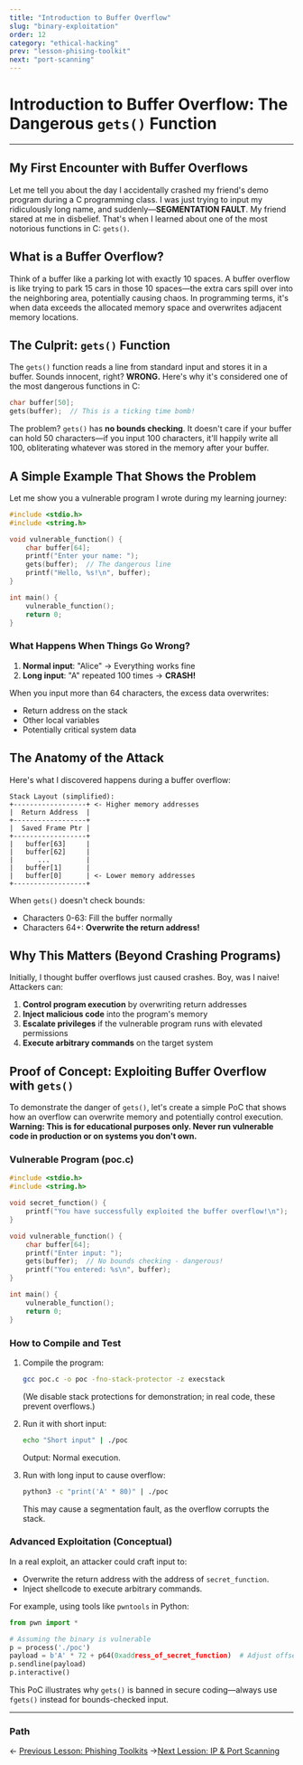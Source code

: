 ```yaml
---
title: "Introduction to Buffer Overflow"
slug: "binary-exploitation"
order: 12
category: "ethical-hacking"
prev: "lesson-phising-toolkit"
next: "port-scanning"
---
```


# Introduction to Buffer Overflow: The Dangerous `gets()` Function

---

## My First Encounter with Buffer Overflows

Let me tell you about the day I accidentally crashed my friend's demo program during a C programming class. I was just trying to input my ridiculously long name, and suddenly—**SEGMENTATION FAULT**. My friend stared at me in disbelief. That's when I learned about one of the most notorious functions in C: `gets()`.

## What is a Buffer Overflow?

Think of a buffer like a parking lot with exactly 10 spaces. A buffer overflow is like trying to park 15 cars in those 10 spaces—the extra cars spill over into the neighboring area, potentially causing chaos. In programming terms, it's when data exceeds the allocated memory space and overwrites adjacent memory locations.

## The Culprit: `gets()` Function

The `gets()` function reads a line from standard input and stores it in a buffer. Sounds innocent, right? **WRONG.** Here's why it's considered one of the most dangerous functions in C:

```c
char buffer[50];
gets(buffer);  // This is a ticking time bomb!
```

The problem? `gets()` has **no bounds checking**. It doesn't care if your buffer can hold 50 characters—if you input 100 characters, it'll happily write all 100, obliterating whatever was stored in the memory after your buffer.

## A Simple Example That Shows the Problem

Let me show you a vulnerable program I wrote during my learning journey:

```c
#include <stdio.h>
#include <string.h>

void vulnerable_function() {
    char buffer[64];
    printf("Enter your name: ");
    gets(buffer);  // The dangerous line
    printf("Hello, %s!\n", buffer);
}

int main() {
    vulnerable_function();
    return 0;
}
```

### What Happens When Things Go Wrong?

1. **Normal input**: "Alice" → Everything works fine
2. **Long input**: "A" repeated 100 times → **CRASH!**

When you input more than 64 characters, the excess data overwrites:

- Return address on the stack
- Other local variables
- Potentially critical system data

## The Anatomy of the Attack

Here's what I discovered happens during a buffer overflow:

```
Stack Layout (simplified):
+------------------+ <- Higher memory addresses
|  Return Address  |
+------------------+
|  Saved Frame Ptr |
+------------------+
|   buffer[63]     |
|   buffer[62]     |
|      ...         |
|   buffer[1]      |
|   buffer[0]      | <- Lower memory addresses
+------------------+
```

When `gets()` doesn't check bounds:

- Characters 0-63: Fill the buffer normally
- Characters 64+: **Overwrite the return address!**

## Why This Matters (Beyond Crashing Programs)

Initially, I thought buffer overflows just caused crashes. Boy, was I naive! Attackers can:

1. **Control program execution** by overwriting return addresses
2. **Inject malicious code** into the program's memory
3. **Escalate privileges** if the vulnerable program runs with elevated permissions
4. **Execute arbitrary commands** on the target system

## Proof of Concept: Exploiting Buffer Overflow with `gets()`

To demonstrate the danger of `gets()`, let's create a simple PoC that shows how an overflow can overwrite memory and potentially control execution. **Warning: This is for educational purposes only. Never run vulnerable code in production or on systems you don't own.**

### Vulnerable Program (poc.c)

```c
#include <stdio.h>
#include <string.h>

void secret_function() {
    printf("You have successfully exploited the buffer overflow!\n");
}

void vulnerable_function() {
    char buffer[64];
    printf("Enter input: ");
    gets(buffer);  // No bounds checking - dangerous!
    printf("You entered: %s\n", buffer);
}

int main() {
    vulnerable_function();
    return 0;
}
```

### How to Compile and Test

1. Compile the program:

   ```bash
   gcc poc.c -o poc -fno-stack-protector -z execstack
   ```

   (We disable stack protections for demonstration; in real code, these prevent overflows.)

2. Run it with short input:

   ```bash
   echo "Short input" | ./poc
   ```

   Output: Normal execution.

3. Run with long input to cause overflow:
   ```bash
   python3 -c "print('A' * 80)" | ./poc
   ```
   This may cause a segmentation fault, as the overflow corrupts the stack.

### Advanced Exploitation (Conceptual)

In a real exploit, an attacker could craft input to:

- Overwrite the return address with the address of `secret_function`.
- Inject shellcode to execute arbitrary commands.

For example, using tools like `pwntools` in Python:

```python
from pwn import *

# Assuming the binary is vulnerable
p = process('./poc')
payload = b'A' * 72 + p64(0xaddress_of_secret_function)  # Adjust offset and address
p.sendline(payload)
p.interactive()
```

This PoC illustrates why `gets()` is banned in secure coding—always use `fgets()` instead for bounds-checked input.

---

### Path

<- [Previous Lesson: Phishing Toolkits](./lesson-phising-toolkit.md)
->[Next Lession: IP & Port Scanning](./python-for-eth-hacking/A-guide-to-port-scanning.md)
